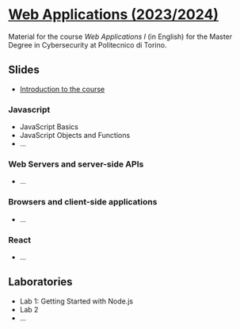 # [Web Applications (2023/2024)](https://github.com/polito-WA-2024)

Material for the course _Web Applications I_ (in English) for the Master Degree in Cybersecurity at Politecnico di Torino.

## Slides

- [Introduction to the course](https://github.com/polito-WA-2024/materials/blob/master/slide/00-intro-2024-WA.pdf)

### Javascript

- JavaScript Basics
- JavaScript Objects and Functions
- ...

### Web Servers and server-side APIs

- ...

### Browsers and client-side applications

- ...

### React

- ...

## Laboratories

- Lab 1: Getting Started with Node.js
- Lab 2
- ...
